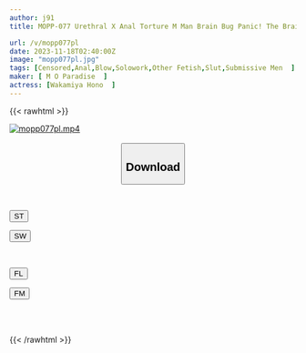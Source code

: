 ```yaml
---
author: j91
title: MOPP-077 Urethral X Anal Torture M Man Brain Bug Panic! The Brain Bug Is Being Played With By The Sensual Torture Slut Sister And Cumming! Hono Wakamiya

url: /v/mopp077pl
date: 2023-11-18T02:40:00Z
image: "mopp077pl.jpg"
tags: [Censored,Anal,Blow,Solowork,Other Fetish,Slut,Submissive Men	 ]
maker: [ M O Paradise  ]
actress: [Wakamiya Hono  ]
---
```



{{< rawhtml >}}

<div class="video" data-videoid="3AbXxgzLX9sdbwV">
    <a href="javascript:;">
        <img src="/v/mopp077pl/mopp077pl.jpg" width="WIDTH" height="HEIGHT" alt="mopp077pl.mp4" loading="lazy">
    </a>
</div>

<script type="text/javascript" src="https://j91.asia/asset/on-demand-st.js"></script>

<br>
  <link rel="stylesheet" href="https://j91.asia/asset/bs5.css">
  
  <center>
  <button class="btn btn-primary" type="button" data-bs-toggle="collapse" data-bs-target=".multi-collapse" aria-expanded="false" aria-controls="multiCollapseExample1 multiCollapseExample2"><h2>Download</h2></button></center>
</p>
<div class="row">
  <div class="col">
    <div class="collapse multi-collapse" id="multiCollapseExample1">
      <div class="card card-body">
	      	      <br>
<div class="buttons">  
<p><a href="https://streamtape.to/v/3AbXxgzLX9sdbwV" target="_blank"><button class="btn-hover color-3"><i class="fa fa-download"></i> ST</button></a></p>
<p><a href="https://sfastwish.com/ywymc47ejvv3" target="_blank"><button class="btn-hover color-2"><i class="fa fa-download"></i> SW</button></a></p></div>
    </div>
  </div>
</div>
  <div class="col">
    <div class="collapse multi-collapse" id="multiCollapseExample2">
      <div class="card card-body">
	      <br>
<div class="buttons">
<p><a href="https://filelions.online/f/jalxe35kt2he" target="_blank"><button class="btn-hover color-9"><i class="fa fa-download"></i> FL</button></a></p>
<p><a href="javascript:;" target="_blank"><button class="btn-hover color-8"><i class="fa fa-download"></i> FM</button></a></p></div>
<br><br>
      </div>
    </div>
  </div>
</div>

{{< /rawhtml >}}
